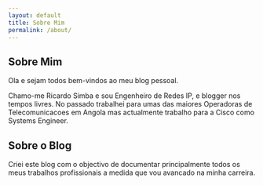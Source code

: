```yaml
---
layout: default
title: Sobre Mim
permalink: /about/
---
```

## Sobre Mim

Ola e sejam todos bem-vindos ao meu blog pessoal.

Chamo-me Ricardo Simba e sou Engenheiro de Redes IP, e blogger nos tempos livres. No passado trabalhei para umas das maiores Operadoras de Telecomunicacoes em Angola mas actualmente trabalho para a Cisco como Systems Engineer.

## Sobre o Blog

Criei este blog com o objectivo de documentar principalmente todos os meus trabalhos profissionais a medida que vou avancado na minha carreira.

